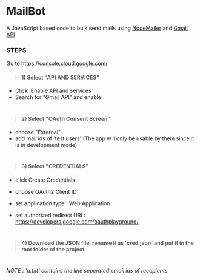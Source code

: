 # MailBot
A JavaScript based code to bulk send mails using [NodeMailer](https://nodemailer.com/) and [Gmail API](https://developers.google.com/gmail/api/quickstart/nodejs)

### STEPS

Go to https://console.cloud.google.com/

> #### 1) Select "API AND SERVICES"
+ Click 'Enable API and services'
+  Search for "Gmail API" and enable
#
> #### 2)  Select "OAuth Consent Screen"
+ choose "External"
+ add mail ids of 'test users' (The app will only be usable by them since it is in development mode)
#

> #### 3) Select "CREDENTIALS"
+ click Create Credentials
+ choose OAuth2 Client ID

+ set application type : Web Application
+ set authorized redirect URI : https://developers.google.com/oauthplayground/
#
> #### 4) Download the JSON file, rename it as 'cred.json' and put it in the root folder of the project

#


*NOTE : 'a.txt' contains the line seperated email ids of recepients*
